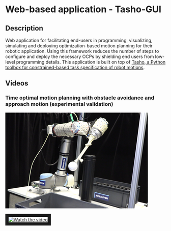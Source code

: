 # Web-based application - Tasho-GUI

## Description

Web application for facilitating end-users in programming, visualizing, simulating and deploying optimization-based motion planning for their robotic application. Using this framework reduces the number of steps to configure and deploy the necessary OCPs by shielding end users from low-level programming details. This application is built on top of [Tasho, a Python toolbox for constrained-based task specification of robot motions](https://gitlab.kuleuven.be/meco-software/tasho).

## Videos

### Time optimal motion planning with obstacle avoidance and approach motion (experimental validation)
[![[Watch the video]](docs/img/fm_demo.png)](https://kuleuven-my.sharepoint.com/:v:/g/personal/ajay_sathya_kuleuven_be/Ee1KskHm0nVCpex_Hk2j7R8B7uqICr_T4ksVZl4ZySJWkQ?e=BQx97g)

<a href="http://www.youtube.com/watch?feature=player_embedded&v=a5YffMyu70g" target="_blank">
 <img src="http://img.youtube.com/vi/a5YffMyu70g/hqdefault.jpg" alt="Watch the video" width="448" height="301" border="10" />
</a>
